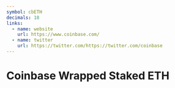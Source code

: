 ```yaml
---
symbol: cbETH
decimals: 18
links:
  - name: website
    url: https://www.coinbase.com/
  - name: twitter
    url: https://twitter.com/https://twitter.com/coinbase
---
```


# Coinbase Wrapped Staked ETH
